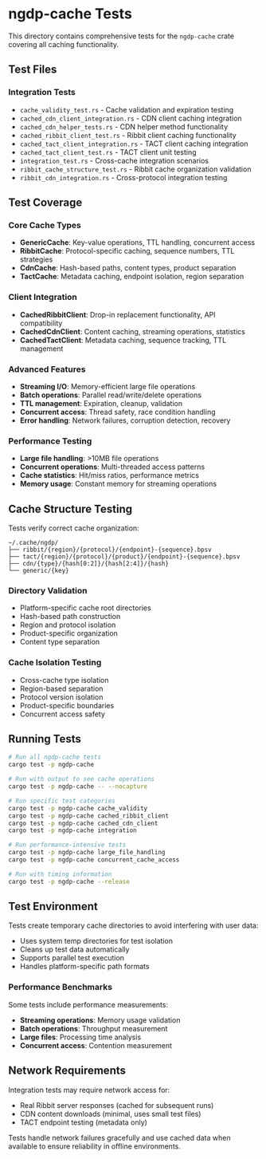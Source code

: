 # ngdp-cache Tests

This directory contains comprehensive tests for the `ngdp-cache` crate covering all caching functionality.

## Test Files

### Integration Tests

- `cache_validity_test.rs` - Cache validation and expiration testing
- `cached_cdn_client_integration.rs` - CDN client caching integration
- `cached_cdn_helper_tests.rs` - CDN helper method functionality
- `cached_ribbit_client_test.rs` - Ribbit client caching functionality
- `cached_tact_client_integration.rs` - TACT client caching integration
- `cached_tact_client_test.rs` - TACT client unit testing
- `integration_test.rs` - Cross-cache integration scenarios
- `ribbit_cache_structure_test.rs` - Ribbit cache organization validation
- `ribbit_cdn_integration.rs` - Cross-protocol integration testing

## Test Coverage

### Core Cache Types

- **GenericCache**: Key-value operations, TTL handling, concurrent access
- **RibbitCache**: Protocol-specific caching, sequence numbers, TTL strategies
- **CdnCache**: Hash-based paths, content types, product separation
- **TactCache**: Metadata caching, endpoint isolation, region separation

### Client Integration

- **CachedRibbitClient**: Drop-in replacement functionality, API compatibility
- **CachedCdnClient**: Content caching, streaming operations, statistics
- **CachedTactClient**: Metadata caching, sequence tracking, TTL management

### Advanced Features

- **Streaming I/O**: Memory-efficient large file operations
- **Batch operations**: Parallel read/write/delete operations
- **TTL management**: Expiration, cleanup, validation
- **Concurrent access**: Thread safety, race condition handling
- **Error handling**: Network failures, corruption detection, recovery

### Performance Testing

- **Large file handling**: >10MB file operations
- **Concurrent operations**: Multi-threaded access patterns
- **Cache statistics**: Hit/miss ratios, performance metrics
- **Memory usage**: Constant memory for streaming operations

## Cache Structure Testing

Tests verify correct cache organization:

```
~/.cache/ngdp/
├── ribbit/{region}/{protocol}/{endpoint}-{sequence}.bpsv
├── tact/{region}/{protocol}/{product}/{endpoint}-{sequence}.bpsv
├── cdn/{type}/{hash[0:2]}/{hash[2:4]}/{hash}
└── generic/{key}
```

### Directory Validation

- Platform-specific cache root directories
- Hash-based path construction
- Region and protocol isolation
- Product-specific organization
- Content type separation

### Cache Isolation Testing

- Cross-cache type isolation
- Region-based separation
- Protocol version isolation
- Product-specific boundaries
- Concurrent access safety

## Running Tests

```bash
# Run all ngdp-cache tests
cargo test -p ngdp-cache

# Run with output to see cache operations
cargo test -p ngdp-cache -- --nocapture

# Run specific test categories
cargo test -p ngdp-cache cache_validity
cargo test -p ngdp-cache cached_ribbit_client
cargo test -p ngdp-cache cached_cdn_client
cargo test -p ngdp-cache integration

# Run performance-intensive tests
cargo test -p ngdp-cache large_file_handling
cargo test -p ngdp-cache concurrent_cache_access

# Run with timing information
cargo test -p ngdp-cache --release
```

## Test Environment

Tests create temporary cache directories to avoid interfering with user data:

- Uses system temp directories for test isolation
- Cleans up test data automatically
- Supports parallel test execution
- Handles platform-specific path formats

### Performance Benchmarks

Some tests include performance measurements:

- **Streaming operations**: Memory usage validation
- **Batch operations**: Throughput measurement
- **Large files**: Processing time analysis
- **Concurrent access**: Contention measurement

## Network Requirements

Integration tests may require network access for:

- Real Ribbit server responses (cached for subsequent runs)
- CDN content downloads (minimal, uses small test files)
- TACT endpoint testing (metadata only)

Tests handle network failures gracefully and use cached data when available to ensure reliability in offline environments.
